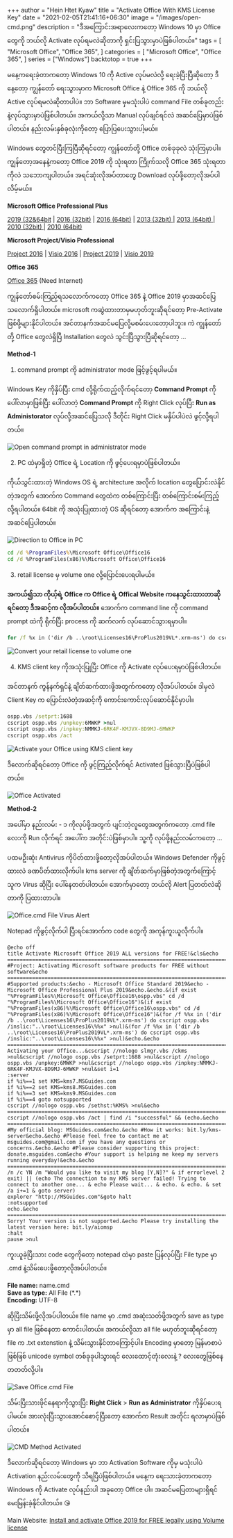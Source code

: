 +++
author = "Hein Htet Kyaw"
title = "Activate Office With KMS License Key"
date = "2021-02-05T21:41:16+06:30"
image = "/images/open-cmd.png"
description = "ဒီအကြောင်းအရာလေးကတော့ Windows 10 မှာ Office တွေကို ဘယ်လို Activate လုပ်ရမလဲဆိုတာကို ရှင်းပြသွားမှာပဲဖြစ်ပါတယ်။"
tags = [
    "Microsoft Office",
    "Office 365",
]
categories = [
    "Microsoft Office",
    "Office 365",
]
series = ["Windows"]
backtotop = true
+++

မနေ့ကရေးခဲ့တာကတော့ Windows 10 ကို Active လုပ်မလဲလို့ ရေးခဲ့ပြီးပြီဆိုတော့ ဒီနေ့တော့ ကျွန်တော် ရေးသွားမှာက Microsoft Office နဲ့ Office 365 ကို ဘယ်လို Active လုပ်ရမလဲဆိုတာပါပဲ။ ဘာ Software မှမသုံးပါပဲ command File တစ်ခုတည်းနဲ့လုပ်သွားမှာပဲဖြစ်ပါတယ်။ အကယ်လို့သာ Manual လုပ်ချင်ရင်လဲ အဆင်ပြေမှာပဲဖြစ်ပါတယ်။ နည်းလမ်းနှစ်ခုလုံးကိုတော့ ပြောပြပေးသွားပါ့မယ်။

<!--more-->

Windows တွေတင်ပြီးကြပြီဆိုရင်တော့ ကျွန်တော်တို့ Office တစ်ခုခုလဲ သုံးကြမှာပါ။ ကျွန်တော့အနေနဲ့ကတော့ Office 2019 ကို သုံးရတာ ကြိုက်သလို Office 365 သုံးရတာကိုလဲ သဘောကျပါတယ်။ အရင်ဆုံးလိုအပ်တာတွေ Download လုပ်ဖို့တော့လိုအပ်ပါလိမ့်မယ်။

**Microsoft Office Professional Plus**

[2019 (32&64bit](http://officecdn.microsoft.com/pr/492350f6-3a01-4f97-b9c0-c7c6ddf67d60/media/en-us/ProPlus2019Retail.img) | [2016 (32bit)](https://www.mediafire.com?3axia1fn39ke5di) | [2016 (64bit)](https://www.mediafire.com/?18cmkvcyn9eofyl) | [2013 (32bit) ](https://www.mediafire.com?dvn49vn2d9t786q) | [2013 (64bit) ](https://www.mediafire.com?2ltz8t2ipr1kdkf) | [2010 (32bit) ](https://www.mediafire.com?xow7gqjbmk9fr6v) | [2010 (64bit)](https://www.mediafire.com?qy6riopx13j80kw)

**Microsoft Project/Visio Professional**

[Project 2016](https://www.mediafire.com?xiccbd0se7e3kkq) | [Visio 2016](https://www.mediafire.com?fl5p3rjwewz9q7y) | [Project 2019](https://officecdn.microsoft.com/pr/492350f6-3a01-4f97-b9c0-c7c6ddf67d60/media/en-us/ProjectPro2019Retail.img) | [Visio 2019](https://officecdn.microsoft.com/pr/492350f6-3a01-4f97-b9c0-c7c6ddf67d60/media/en-us/VisioPro2019Retail.img)

**Office 365**

[Office 365](https://c2rsetup.officeapps.live.com/c2r/download.aspx?productReleaseID=O365ProPlusRetail&platform=X86&language=en-US) (Need Internet)

ကျွန်တော်စမ်းကြည့်ရသလောက်ကတော့ Office 365 နဲ့ Office 2019 မှာအဆင်ပြေသလောက်ရှိပါတယ်။ microsoft ကဆွဲထားတာမှမဟုတ်ဘူးဆိုရင်တော့ Pre-Activate ဖြစ်ဖို့များနိုင်ပါတယ်။ အင်တာနက်အဆင်မပြေလို့မစမ်းပေးတော့ပါဘူး။ ကဲ ကျွန်တော်တို့ Office တွေလဲရှိပြီ Installation တွေလဲ သွင်းပြီသွားပြီဆိုရင်တော့ ...

**Method-1**

1. command prompt ကို administrator mode ဖြင့်ဖွင့်ရပါမယ်။

Windows Key ကိုနှိပ်ပြီး cmd လို့ရိုက်ထည့်လိုက်ရင်တော့ **Command Prompt** ကို ပေါ်လာမှာဖြစ်ပြီး ပေါ်လာတဲ့ **Command Prompt** ကို Right Click လုပ်ပြီး **Run as Administorator** လုပ်လို့အဆင်ပြေသလို ဒီတိုင်း Right Click မနှိပ်ပါပဲလဲ ဖွင့်လို့ရပါတယ်။

![Open command prompt in administrator mode](/images/open-cmd.png)

2. PC ထဲမှာရှိတဲ့ Office ရဲ့ Location ကို ဖွင့်ပေးရမှာပဲဖြစ်ပါတယ်။

ကိုယ်သွင်းထားတဲ့ Windows OS ရဲ့ architecture အလိုက် location တွေပြောင်းလဲနိုင်တဲ့အတွက် အောက်က Command တွေထဲက တစ်ကြောင်းပြီး တစ်ကြောင်းစမ်းကြည့်လို့ရပါတယ်။ 64bit ကို အသုံးပြုထားတဲ့ OS ဆိုရင်တော့ အောက်က အကြောင်းနဲ့အဆင်ပြေပါတယ်။

![Direction to Office in PC](/images/driection-to-office.png)

```cmd
cd /d %ProgramFiles%\Microsoft Office\Office16
cd /d %ProgramFiles(x86)%\Microsoft Office\Office16
```

3. retail license မှ volume one လို့ပြောင်းပေးရပါမယ်။

**အကယ်၍သာ ကိုယ့်ရဲ့ Office က Office ရဲ့ Offical Website ကနေသွင်းထားတာဆိုရင်တော့ ဒီအဆင့်က လိုအပ်ပါတယ်။** အောက်က command line ကို command prompt ထဲကို ရိုက်ပြီး process ကို ဆက်လက် လုပ်ဆောင်သွားရမှာပါ။

```cmd
for /f %x in ('dir /b ..\root\Licenses16\ProPlus2019VL*.xrm-ms') do cscript ospp.vbs /inslic:"..\root\Licenses16\%x"
```

![Convert your retail license to volume one](/images/convert-retail-license-to-volume-one.png)

4. KMS client key ကိုအသုံးပြုပြီး Office ကို Activate လုပ်ပေးရမှာပဲဖြစ်ပါတယ်။

အင်တာနက် ကွန်နက်ရှင်နဲ့ ချိတ်ဆက်ထားဖို့အတွက်ကတော့ လိုအပ်ပါတယ်။ ဒါမှလဲ Client Key က ပြောင်းလဲတဲ့အဆင့်ကို ကောင်းကောင်းလုပ်ဆောင်နိုင်မှာပါ။

```cmd
ospp.vbs /setprt:1688
cscript ospp.vbs /unpkey:6MWKP >nul
cscript ospp.vbs /inpkey:NMMKJ-6RK4F-KMJVX-8D9MJ-6MWKP
cscript ospp.vbs /act
```

![Activate your Office using KMS client key](/images/office-activation-successful.png)

ဒီလောက်ဆိုရင်တော့ Office ကို ဖွင့်ကြည့်လိုက်ရင် Activated ဖြစ်သွားပြီပဲဖြစ်ပါတယ်။

![Office Activated](/images/office-activated.png)

**Method-2**

အပေါ်မှာ နည်းလမ်း - ၁ ကိုလုပ်ဖို့အတွက် ပျင်းတဲ့လူတွေအတွက်ကတော့ .cmd file လေးကို Run လိုက်ရင် အပေါ်က အတိုင်းပဲဖြစ်မှာပါ။ သူ့ကို လုပ်ဖို့နည်းလမ်းကတော့ ...

ပထမဦးဆုံး Antivirus ကိုပိတ်ထားဖို့တော့လိုအပ်ပါတယ်။ Windows Defender ကိုဖွင့်ထားလဲ ခဏပိတ်ထားလိုက်ပါ။ kms server ကို ချိတ်ဆက်မှာဖြစ်တဲ့အတွက်ကြောင့် သူက Virus ဆိုပြီး ပေါ်နေတတ်ပါတယ်။ အောက်မှာတော့ ဘယ်လို Alert ပြတတ်လဲဆိုတာကို ပြထားတာပါ။

![Office.cmd File Virus Alert](/images/office-activation-virus-alert.png)

Notepad ကိုဖွင့်လိုက်ပါ ပြီးရင်အောက်က code တွေကို အကုန်ကူးယူလိုက်ပါ။ 

```batch
@echo off
title Activate Microsoft Office 2019 ALL versions for FREE!&cls&echo ============================================================================&echo #Project: Activating Microsoft software products for FREE without software&echo ============================================================================&echo.&echo #Supported products:&echo - Microsoft Office Standard 2019&echo - Microsoft Office Professional Plus 2019&echo.&echo.&(if exist "%ProgramFiles%\Microsoft Office\Office16\ospp.vbs" cd /d "%ProgramFiles%\Microsoft Office\Office16")&(if exist "%ProgramFiles(x86)%\Microsoft Office\Office16\ospp.vbs" cd /d "%ProgramFiles(x86)%\Microsoft Office\Office16")&(for /f %%x in ('dir /b ..\root\Licenses16\ProPlus2019VL*.xrm-ms') do cscript ospp.vbs /inslic:"..\root\Licenses16\%%x" >nul)&(for /f %%x in ('dir /b ..\root\Licenses16\ProPlus2019VL*.xrm-ms') do cscript ospp.vbs /inslic:"..\root\Licenses16\%%x" >nul)&echo.&echo ============================================================================&echo Activating your Office...&cscript //nologo slmgr.vbs /ckms >nul&cscript //nologo ospp.vbs /setprt:1688 >nul&cscript //nologo ospp.vbs /unpkey:6MWKP >nul&cscript //nologo ospp.vbs /inpkey:NMMKJ-6RK4F-KMJVX-8D9MJ-6MWKP >nul&set i=1
:server
if %i%==1 set KMS=kms7.MSGuides.com
if %i%==2 set KMS=kms8.MSGuides.com
if %i%==3 set KMS=kms9.MSGuides.com
if %i%==4 goto notsupported
cscript //nologo ospp.vbs /sethst:%KMS% >nul&echo ============================================================================&echo.&echo.
cscript //nologo ospp.vbs /act | find /i "successful" && (echo.&echo ============================================================================&echo.&echo #My official blog: MSGuides.com&echo.&echo #How it works: bit.ly/kms-server&echo.&echo #Please feel free to contact me at msguides.com@gmail.com if you have any questions or concerns.&echo.&echo #Please consider supporting this project: donate.msguides.com&echo #Your support is helping me keep my servers running everyday!&echo.&echo ============================================================================&choice /n /c YN /m "Would you like to visit my blog [Y,N]?" & if errorlevel 2 exit) || (echo The connection to my KMS server failed! Trying to connect to another one... & echo Please wait... & echo. & echo. & set /a i+=1 & goto server)
explorer "http://MSGuides.com"&goto halt
:notsupported
echo.&echo ============================================================================&echo Sorry! Your version is not supported.&echo Please try installing the latest version here: bit.ly/aiomsp
:halt
pause >nul
```

ကူးယူခဲ့ပြီးသား code တွေကိုတော့ notepad ထဲမှာ paste ပြန်လုပ်ပြီး File type မှာ .cmd နဲ့သိမ်းပေးဖို့တော့လိုအပ်ပါတယ်။

**File name:** name.cmd\
**Save as type:** All File (&#42;.&#42;)\
**Encoding:** UTF-8

ဆိုပြီးသိမ်းဖို့လိုအပ်ပါတယ်။ file name မှာ .cmd အဆုံးသတ်ဖို့အတွက် save as type မှာ all file ဖြစ်နေတာ ကောင်းပါတယ်။ အကယ်လို့သာ all file မဟုတ်ဘူးဆိုရင်တော့ file က .txt extenstion နဲ့ သိမ်းသွားနိုင်တာကြောင့်ပါ။ Encoding မှာတော့ မြန်မာစာပဲဖြစ်ဖြစ် unicode symbol တစ်ခုခုပါသွားရင် လေးထောင့်တုံးလေးနဲ့ ? လေးတွေဖြစ်နေတတတ်လို့ပါ။


![Save Office.cmd File](/images/save-office-cmd.png)

သိမ်းပြီးသားဖိုင်နေရာကိုသွားပြီး **Right Click** > **Run as Administrator** ကိုနှိပ်ပေးရပါမယ်။ အားလုံးပြီးသွားအောင်စောင့်ပြီးတော့ အောက်က Result အတိုင်း ရလာမှာပဲဖြစ်ပါတယ်။

![CMD Method Activated](/images/cmd-method-activated.png)

ဒီလောက်ဆိုရင်တော့ Windows မှာ ဘာ Activation Software ကိုမှ မသုံးပါပဲ Activation နည်းလမ်းတွေကို သိရပြီပဲဖြစ်ပါတယ်။ မနေ့က ရေးသားခဲ့တာကတော့ Windows ကို Activate လုပ်နည်းပါ အခုတော့ Office ပါ။ အဆင်မပြေတာများရှိရင် မေးမြန်းခဲ့နိုင်ပါတယ်။ 😘

Main Website: [Install and activate Office 2019 for FREE legally using Volume license](https://msguides.com/microsoft-software-products/office-2019.html)